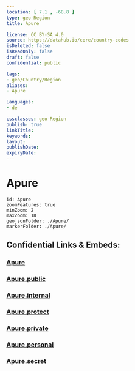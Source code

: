 ```yaml
---
location: [ 7.1 , -68.8 ] 
type: geo-Region
title: Apure

license: CC BY-SA 4.0
source: https://datahub.io/core/country-codes
isDeleted: false
isReadOnly: false
draft: false
confidential: public

tags:
- geo/Country/Region
aliases:
- Apure

Languages:
- de

cssclasses: geo-Region
publish: true
linkTitle: 
keywords: 
layout: 
publishDate: 
expiryDate: 
---
```


# Apure

```leaflet
id: Apure
zoomFeatures: true 
minZoom: 2 
maxZoom: 18
geojsonFolder: ./Apure/
markerFolder: ./Apure/
```


## Confidential Links & Embeds: 

### [Apure](/_Standards/Earth/Continent/America~South/Venezuela/States~Venezuela/Apure.md) 

### [Apure.public](/_public/Earth/Continent/America~South/Venezuela/States~Venezuela/Apure.public.md) 

### [Apure.internal](/_internal/Earth/Continent/America~South/Venezuela/States~Venezuela/Apure.internal.md) 

### [Apure.protect](/_protect/Earth/Continent/America~South/Venezuela/States~Venezuela/Apure.protect.md) 

### [Apure.private](/_private/Earth/Continent/America~South/Venezuela/States~Venezuela/Apure.private.md) 

### [Apure.personal](/_personal/Earth/Continent/America~South/Venezuela/States~Venezuela/Apure.personal.md) 

### [Apure.secret](/_secret/Earth/Continent/America~South/Venezuela/States~Venezuela/Apure.secret.md)

